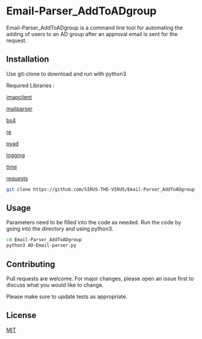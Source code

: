 # Email-Parser_AddToADgroup


Email-Parser_AddToADgroup is a command line tool for automating the adding of users to an AD group after an approval email is sent for the request.

## Installation

Use git-clone to download and run with python3 

Required Libraries : 

[imapclient](https://pypi.org/project/IMAPClient/)

[mailparser](https://pypi.org/project/mail-parser/) 

[bs4](https://pypi.org/project/bs4/)

[re](https://pypi.org/project/re101/)

[pyad](https://pypi.org/project/pyad/)

[logging](https://docs.python.org/3/library/logging.html)

[time](https://docs.python.org/3/library/time.html)

[requests](https://pypi.org/project/requests/)

```bash
git clone https://github.com/SIRUS-THE-VIRUS/Email-Parser_AddToADgroup.git
```

## Usage

Parameters need to be filled into the code as needed. Run the code by going into the directory and using python3.

```bash
cd Email-Parser_AddToADgroup
python3 AD-Email-parser.py
```

## Contributing
Pull requests are welcome. For major changes, please open an issue first to discuss what you would like to change.

Please make sure to update tests as appropriate.

## License
[MIT](https://choosealicense.com/licenses/mit/)
